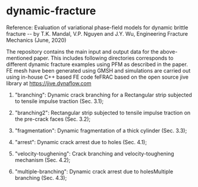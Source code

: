 # dynamic-fracture
Reference: Evaluation of variational phase-field models for dynamic brittle fracture
-- by T.K. Mandal, V.P. Nguyen and J.Y. Wu, Engineering Fracture Mechanics (June, 2020)

The repository contains the main input and output data for the above-mentioned paper. This includes following directories corresponds to different dynamic fracture examples using PFM as described in the paper. FE mesh have been generated using GMSH and simulations are carried out using in-house C++ based FE code feFRAC based on the open source jive library at https://jive.dynaflow.com

1. "branching": Dynamic crack branching for a Rectangular strip subjected to tensile impulse traction (Sec. 3.1);
2. "branching2": Rectangular strip subjected to tensile impulse traction on the pre-crack faces (Sec. 3.2);
3. "fragmentation": Dynamic fragmentation of a thick cylinder (Sec. 3.3);

4. "arrest": Dynamic crack arrest due to holes (Sec. 4.1);
5. "velocity-toughening": Crack branching and velocity-toughening mechanism (Sec. 4.2);
6. "multiple-branching": Dynamic crack arrest due to holesMultiple branching (Sec. 4.3);